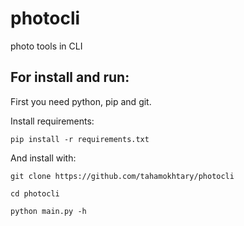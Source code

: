 # photocli

photo tools in CLI

For install and run:
---------------------------------

First you need python, pip and git.

Install requirements:

```
pip install -r requirements.txt
```

And install with:

```
git clone https://github.com/tahamokhtary/photocli

cd photocli

python main.py -h
```
